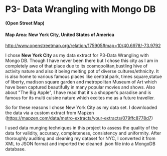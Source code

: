 # P3- Data Wrangling with Mongo DB
**(Open Street Map)**

#### Map Area: New York City, United States of America
http://www.openstreetmap.org/relation/175905#map=10/40.6978/-73.9792

 
I chose **New York City** as my data extract for P3-Data Wrangling with Mongo DB. Though I have never been there but I chose this city as I am in completely awe of that place due to its cosmopolitan,bustling hive of activity nature and also it being melting pot of diverse cultures/ethnicity. It is also home to various famous places like central park, times square,statue of liberty, madison square garden and metropolitan Museum of Art which have been captured beautifully in many popular movies and shows. Also about "The Big Apple", I have read that it's a shopper’s paradise and is famous for its multi cuisine nature which excites me as a future traveller.

So for these reasons I chose New York City as my data set. 
I downloaded the data via a custom extract from Mapzen (https://mapzen.com/data/metro-extracts/your-extracts/079ffc8778d7)

I used data munging techniques in this project to assess the quality of the data for validity, accuracy, completeness, consistency and uniformity. After thoroughly auditing and cleaning my dataset for NYC, I converted it from XML to JSON format and imported the cleaned .json file into a MongoDB database.
